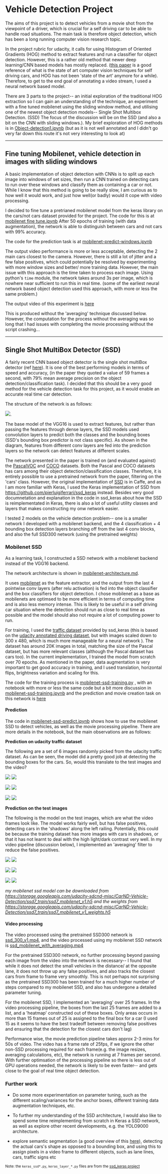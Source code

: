 # Vehicle Detection Project

The aims of this project is to detect vehicles from a movie shot from the viewpoint of a driver, which is crucial for a self
driving car to be able to handle road situations. The main task is therefore object detection, which has been a long running computer
vision research topic.

In the project rubric for udacity, it calls for using Histogram of Oriented Gradients (HOG) method to extract features and
run a classifier for object detection. However, this is a rather old method that newer deep learning/CNN based models has mostly replaced.
([this paper](http://arxiv.org/abs/1704.05519) is a good reference of what is the state of art computer vision techniques for self driving cars, and HOG has not been 'state of the art' anymore for a while).
Therefore, to get to the end goal of annotating a video stream, I used a neural network based model.

There are 3 parts to the project-- an initial exploration of the traditional HOG extraction so I can gain an understanding of the technique, an experiment with a fine tuned mobilenet using the sliding window method, and utilising one of the newest object
detection models-- Single Shot Multibox Detection. (SSD) The focus of the discussion will be on the SSD (and also a bit on the CNN with sliding windows.). My brief exploration of HOG methods is in [Object-detection1.ipynb](https://github.com/wwymak/udacity-selfdrivingcar-nd/blob/master/CarND-Vehicle-Detection/Object-detection1.ipynb) (but as it is not well annotated and I didn't go very far down this route it's not very interesting to look at)

---

## Fine tuning Mobilenet, vehicle detection in images with sliding windows

A basic implementation of object detection with CNNs is to split up each image into windows of set sizes, then run a CNN
trained on detecting cars to run over these windows and classify them as containing a car or not. While I know that this
method is going to be really slow, I am curious as to how well it would work, and just how well(or badly) would it cope
with video processing.

I decided to fine tune a pretrianed mobilenet model from the keras library on the cars/not cars dataset provided for the project.
The code for this is at [mobilenet fine tune.ipynb](https://github.com/wwymak/udacity-selfdrivingcar-nd/blob/master/CarND-Vehicle-Detection/mobilenet%20fine%20tune.ipynb)
After 50 epochs of training (with data augmentation), the network is able to distinguish between cars and not cars with 99% accuracy.

The code for the prediction task is at [mobilenet-predict-windows.ipynb](https://github.com/wwymak/udacity-selfdrivingcar-nd/blob/master/CarND-Vehicle-Detection/mobilenet-predict-windows.ipynb)


The output video performance is more or less acceptable, detecting the 2 main cars closest to the camera. However, there is still
a lot of jitter and a few false positives, which could potentially be resolved by experimenting with more window sizes and better/
more training data. However, the main issue with this approach is the time taken to process each image. Using python's `time` module, the network takes around 3s per image, which is nowhere near sufficient to run this in real time. (some of the earliest neural network based object detection used this approach, with more or less the same problem.)

The output video of this experiment is [here](https://github.com/wwymak/udacity-selfdrivingcar-nd/blob/master/CarND-Vehicle-Detection/outvideo_mobilenet_full.mp4)

This is produced without the 'averaging' technique discussed below. However, the computation for the process without the averaging was so long that I had issues with completing the movie processing without the script crashing...

---

## Single Shot MultiBox Detector (SSD)

A fairly recent CNN based object detector is the single shot multiBox detector (ref [here](https://arxiv.org/abs/1512.02325)). It is
one of the best performing models in terms of speed and accuracy, (in the paper they quoted a value of 59 frames a second, with 79% mean average precision on the object detection/classification task). I decided that this should be a very good method for the
vehicle detection task for this project, as it would enable an accurate real time car detection.

The structure  of the network is as follows:

![](https://github.com/wwymak/udacity-selfdrivingcar-nd/blob/master/CarND-Vehicle-Detection/examples/SSD_architecture.png).

The base model of the VGG16 is used to extract features, but rather than passing the features through dense layers, the
SSD models used convolution layers to predict both the classes and the bounding boxes (SSD's bounding box predictor is not
class specific). As shown in the diagram,
features from different conv layers are fed into the prediction layers so the network can detect features at different scales.

The network presented in the paper is trained on (and evaluated against) the [PascalVOC](http://host.robots.ox.ac.uk/pascal/VOC/)
and [COCO](http://cocodataset.org/) datasets. Both the Pascal and COCO datasets has cars among their object detection/classification classes. Therefore, it is entirely possible to use a pretrained network from the paper, filtering on the 'cars' class. However,
the original implementation of [SSD](https://github.com/weiliu89/caffe/tree/ssd) is in Caffe, and as I am more familiar with Keras, I used the Keras implementation of
SSD from  https://github.com/pierluigiferrari/ssd_keras instead. Besides very good documnetation and explanation in the code in ssd_keras about how the SSD is reimplementated in Keras, there is also a lot of useful utility classes and layers that makes constructing my onw network easier.

I tested 2 models on the vehicle detection problem-- one is a smaller network I developed with a mobilenet backend, and the
4 classification + 4 bounding box detection layers branching off from the last 4 conv blocks, and also the full SSD300 network
(using the pretrained weights)


### Mobilenet SSD
As a learning task, I constructed a SSD network with a mobilenet backend instead of the VGG16 backend.  

The network architecture is shown in  [mobilenet-architecture.md](https://github.com/wwymak/udacity-selfdrivingcar-nd/blob/master/CarND-Vehicle-Detection/mobilenet-architecture.md).

It uses [mobilenet](https://arxiv.org/pdf/1704.04861.pdf) as the feature extractor, and the output from the last 4 pointwise conv layers (after relu activation) is fed into the object classifier and the box classifiers for object detection. I chose mobilenet as
a base as mobilenets are optimsed to be more efficient in terms of computing time and is also less memory intense. This is
likely to be useful in a self driving car situation where the detection should run as close to real time as possible and the
model should also not require a lot of computing power to run.

For training, I used the [traffic dataset](https://drive.google.com/file/d/0B0WbA4IemlxlT1IzQ0U1S2xHYVU/view?usp=sharing) provided by ssd_keras (this is based on the [udacity annotated driving dataset](https://github.com/udacity/self-driving-car/tree/master/annotations), but with images scaled down to 300 x 480, which is
much more manageable for a neural network ). The dataset has around 20K images in total, matching
the size of the Pascal dataset, but has more relevant classes (although the Pascal dataset has cars too).
In the current implementation, I trained the model from scratch over 70 epochs. As mentioned in the paper, data augmentation is
very important to get good accuracy in training, and I used translation, horizontal flips, brightness variation and scaling for this.

The code for the training process is [mobilenet-ssd-training.py](https://github.com/wwymak/udacity-selfdrivingcar-nd/blob/master/CarND-Vehicle-Detection/mobilenet-ssd-training.py) , with an notebook with more or less the same code but a bit more discussion in [mobilenet-ssd-training.ipynb](https://github.com/wwymak/udacity-selfdrivingcar-nd/blob/master/CarND-Vehicle-Detection/mobilenet-ssd-training.ipynb)
and the
prediction and movie creation task on this network is [here](https://github.com/wwymak/udacity-selfdrivingcar-nd/blob/master/CarND-Vehicle-Detection/mobilenet-ssd-predict.ipynb)

#### Prediction

The code in [mobilenet-ssd-predict.ipynb](https://github.com/wwymak/udacity-selfdrivingcar-nd/blob/master/CarND-Vehicle-Detection/mobilenet-ssd-predict.ipynb) shows how to use the mobilenet SSD to detect vehicles, as well as the movie processing pipeline. There are more details in the notebook, but the main observations are as follows:

**Prediction on udacity traffic dataset**

The following are a set of 6 images randomly picked from the udacity traffic dataset. As can be seen, the model did a pretty good job
at detecting the bounding boxes for the cars. So, would this translate to the test images and the video?

![](https://github.com/wwymak/udacity-selfdrivingcar-nd/blob/master/CarND-Vehicle-Detection/output_images/1478732080090015975_predicted.jpg)   ![](https://github.com/wwymak/udacity-selfdrivingcar-nd/blob/master/CarND-Vehicle-Detection/output_images/1478895368744352345_predicted.jpg)   

![](https://github.com/wwymak/udacity-selfdrivingcar-nd/blob/master/CarND-Vehicle-Detection/output_images/1478897820720062731_predicted.jpg)   ![](https://github.com/wwymak/udacity-selfdrivingcar-nd/blob/master/CarND-Vehicle-Detection/output_images/1478901524392001997_predicted.jpg)   

![](https://github.com/wwymak/udacity-selfdrivingcar-nd/blob/master/CarND-Vehicle-Detection/output_images/1479498540474511391_predicted.jpg)   ![](https://github.com/wwymak/udacity-selfdrivingcar-nd/blob/master/CarND-Vehicle-Detection/output_images/1479502464744941068_predicted.jpg)


**Prediction on the test images**

The following is the model on the test images, which are what the video frames look like. The model works fairly well, but
has false positives, detecting cars in the 'shadows' along the left railing. Potentially, this could be because the training dataset
has more images with cars in shadows, or that it has not learnt to deal with the high light/dark contrast very well. In my video pipeline (discussion below), I implemented an 'averaging' filter to reduce the false positives.

![](https://github.com/wwymak/udacity-selfdrivingcar-nd/blob/master/CarND-Vehicle-Detection/output_images/test1_predicted.jpg)   ![](https://github.com/wwymak/udacity-selfdrivingcar-nd/blob/master/CarND-Vehicle-Detection/output_images/test2_predicted.jpg)   

![](https://github.com/wwymak/udacity-selfdrivingcar-nd/blob/master/CarND-Vehicle-Detection/output_images/test3_predicted.jpg)   ![](https://github.com/wwymak/udacity-selfdrivingcar-nd/blob/master/CarND-Vehicle-Detection/output_images/test4_predicted.jpg)   

![](https://github.com/wwymak/udacity-selfdrivingcar-nd/blob/master/CarND-Vehicle-Detection/output_images/test5_predicted.jpg)   ![](https://github.com/wwymak/udacity-selfdrivingcar-nd/blob/master/CarND-Vehicle-Detection/output_images/test6_predicted.jpg)

*my mobilenet ssd model can be downloaded from https://storage.googleapis.com/udacity-sdcnd-misc/CarND-Vehicle-Detection/ssd7_train/ssd7_mobilenet_v1.h5 and the weights from https://storage.googleapis.com/udacity-sdcnd-misc/CarND-Vehicle-Detection/ssd7_train/ssd7_mobilenet_v1_weights.h5*  

#### Video processing

The video processed using the pretrained SSD300 network is [ssd_300_v1.mp4](https://github.com/wwymak/udacity-selfdrivingcar-nd/blob/master/CarND-Vehicle-Detection/ssd_300_v1.mp4), and
the video processed using my mobilenet SSD network is [ssd_mobilenet_with_averaging.mp4](https://github.com/wwymak/udacity-selfdrivingcar-nd/blob/master/CarND-Vehicle-Detection/ssd_mobilenet_with_averaging.mp4)

For the pretrained SSD300 network, no further processing beyond passing each image from the video into the network is necessary-- I found that while it does not detect the small vehicles in the distance/ at the opposite lane, it does not throw up any false positives, and also tracks the closest cars from frame to frame very smoothly. This is not perhaps not surprising as the pretrained SSD300 has been trained for a much higher number of steps
compared to my mobilenet SSD, and also has undergone a detailed parameter tuning.

For the mobilenet SSD, I implemented an 'averaging' over 25 frames. In the video processing pipeline, the boxes from the last 25 frames
are added to a list, and a 'heatmap' constructed out of these boxes. Only areas occurs in more than 15 frames out of 25 is assigned to the final box for a car (I used 15 as it seems to have the best tradeoff between removing false positives and ensuring that the detection for the closest cars don't lag)

Performance wise, the movie prediction pipeline takes approx 2-3 mins for 50s of video. The video has a frame rate of 25fps, if we ignore the other non-SSD processing required for each frame(e.g. the image resizes, averaging calculations, etc), the network is
running at 7 frames per second. With further optimsation of the processing pipeline so there is less out of GPU operations
needed, the network is likely to be even faster-- and gets close to the goal of real time object detection.


### Further work

- Do some more experimentation on parameter tuning, such as the different scaling/variances for the anchor boxes, different training
data augmentation techniques, etc.

- To further my understanding of the SSD architecture, I would also like to spend some time reimplementing from scratch in Keras
a SSD network, as well as explore other recent developments, e.g. the YOLO9000 architecture.

- explore semantic segmentation (a good overview of this [here](http://blog.qure.ai/notes/semantic-segmentation-deep-learning-review)), detecting the actual cars's shape as opposed to a bounding box, and using this to assign pixels in a video frame to different objects, such as lane lines, cars, traffic signs etc

<small>Note: the `keras_ssd*.py`, `keras_layer_*.py` files are from the [ssd_keras project](https://github.com/pierluigiferrari/ssd_keras)</small>
